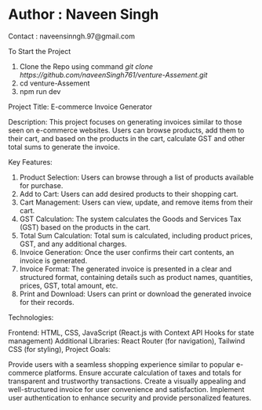 

<Span><h1>Author : Naveen Singh</h1></Span>
<p>Contact : naveensinngh.97@gmail.com</p>

To Start the Project
<ol>
    <li>
     Clone the Repo using command 
      <i>git clone https://github.com/naveenSingh761/venture-Assement.git</i>
    </li>
    <li>
     cd venture-Assement
    </li>
    <li>
        npm run dev
    </li>
</ol>


<p>
   

Project Title: E-commerce Invoice Generator

Description:
This project focuses on generating invoices similar to those seen on e-commerce websites. Users can browse products, add them to their cart, and based on the products in the cart, calculate GST and other total sums to generate the invoice.

Key Features:

1) Product Selection: Users can browse through a list of products available for purchase.
2) Add to Cart: Users can add desired products to their shopping cart.
3) Cart Management: Users can view, update, and remove items from their cart.
4) GST Calculation: The system calculates the Goods and Services Tax (GST) based on the products in the cart.
5) Total Sum Calculation: Total sum is calculated, including product prices, GST, and any additional charges.
6) Invoice Generation: Once the user confirms their cart contents, an invoice is generated.
7) Invoice Format: The generated invoice is presented in a clear and structured format, containing details such as product names, quantities, prices, GST, total amount, etc.
8) Print and Download: Users can print or download the generated invoice for their records.

Technologies:

Frontend: HTML, CSS, JavaScript (React.js with Context API Hooks for state management)
Additional Libraries: React Router (for navigation),  Tailwind CSS (for styling), 
Project Goals:

Provide users with a seamless shopping experience similar to popular e-commerce platforms.
Ensure accurate calculation of taxes and totals for transparent and trustworthy transactions.
Create a visually appealing and well-structured invoice for user convenience and satisfaction.
Implement user authentication to enhance security and provide personalized features.



</p>